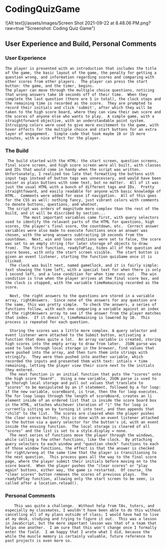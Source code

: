 # CodingQuizGame

![Alt text](/assets/images/Screen Shot 2021-09-22 at 8.48.06 PM.png?raw=true "Screenshot: Coding Quiz Game")

## User Experience and Build, Personal Comments

### User Experience
    The player is presented with an introduction that includes the title of the game, the basic layout of the game, the penalty for getting a question wrong, and information regarding scores and comparing with other scores from other players.  The player can press the start button: the game, and the timer, begins.
    The player can move through the multiple choice questions, noticing that wrong answers take 10 seconds off of their time.  When they complete the last question (there are 5 in total), the clock stops and the remaining time is recorded as the score.  They are prompted to record their initials and click 'submit', after which they will be taken to the high score board, where they can view their own score and the scores of anyone else who wants to play.  A simple game, with a straightforward objective, with an understandable point system.
    Intruiging colors were used to give more excitement to the game, with hover effects for the multiple choice and start buttons for an extra layer of engagement.  Simple code that took maybe 10 or 15 more minutes, with a nice effect for the player.
    
### The Build
     The build started with the HTML: the start screen, question screens, final score screen, and high score screen were all built, with classes and IDs that would come in handy when the script was written.  Unfortunately, I realized too late that formatting the buttons with input tags instead of button tags was unnecessary, and would have been easier as plain buttons with some text, but no matter.  All of it was just the usual HTML with a bunch of different tags and IDs.  Pretty straightfoward, and easily readable for anyone with basic knowledge of HTML.  Comments were added for ease if navigation.  All of this goes for the CSS as well: nothing fancy, just vibrant colors with comments to denote buttons, questions, and whatnot.
     The script was orders of magnitude more complex than the rest of the build, and it will be discribed by section...
            The most important variables came first, with query selectors used to identify the relavant parts of the HTML for questions, high scores, the player's final score, the countdown, etc.  Correct answer variables were also made to execute functions once an answer was chosen, with the wrong answers subtracting 10 seconds from the countdown.  Next, win and lose conditions were set to false, the score was set to an empty string (for later storage of objects to draw from).  The first function, readyToPlay, hides all of the question and score boxes, with only the start screen visible.  The start button is given an event listener, starting the function quizGame once it is clicked.
      The clock was built next, named gameClock, and it is fairly simple: text showing the time left, with a special text for when there is only 1 second left, and a lose condition for when time runs out.  The win condition is true when the player arrives at the final score box, and the clock is stopped, with the variable timeRemaining recorded as the score.
      
      Next, the right answers to the questions are stored in a variable array, rightAnswers.  Since none of the answers for any question are the same, this was pretty simple.  To check the answers, a series of functions follow, with each one comparing a variable against an index of the rightAnswers array to see if the answer from the player matches that index.  If it doesn't, timeRemaining is lowered by 10.  This process is repeated for each question.
      
      Storing the scores was a little more complex. A query selector and event listener were attached to the Submit button, activating a function that does quite a lot.  An array variable is created, storing high scores into the empty array to draw from later.  JSON parse was used to look through local storage in the browser, find values that were pushed into the array, and then turn them into strings with stringify.  They were then pushed into another variable, which recorded the inputs and presented them with text: intials + time remaining, letting the player view their score next to the initials they entered.
      The next function is an initial function that puts the "scores" onto the high score "board".  Using a new variable, JSON parse is used to go thorugh local storage and pull out values that translate to "scores" to be manipulated by an if statement, followed by a for loop: if the new variable, scoreBoard, is true, then the for loop executes. The for loop loops through the length of scoreBoard, creates an li element inside of an ordered list that is inside the score board box in the HTML, attaches whichever iteration of "i" the for loop is currently sitting on by turning it into text, and then appends that "child" to the list.  The scores are cleared when the player pushes the clear scores button; this is done with an event listener attached to the button via a query selector for the button's id, with an event inside the ensuing function.  The local storage is cleared of all "scores" and the list is set to a style.display = none.
      The next series of functions move the player through the windows, while calling a few other functions, like the clock.  By attaching query selectors to each window and "question check" functions to each of those window functions, the effect is that the answer is checked for right/wrong at the same time that the player is transitioning to the next question.  This process goes all the way to the final score page, where the player submit their initials before moving on to the score board.  When the player pushes the "clear scores" or "play again" buttons, either way, the game is restarted.  Of course, the "clear scores" button removes the scores of previous plays.  The readyToPlay function, allowing only the start screen to be seen, is called after a location.reload().
      
      
### Personal Comments
        This was quite a challenge.  Without help from TAs, tutors, and especially my classmates, I wouldn't have been able to do this without cancelling all of my plans outside of class; I would have had to live at my desk, studying and trying to figure it out.  This was a lesson in JavaScript, but the more important lesson was that of a team that helps one another.  I am sure that this won't change once I formally enter the field.  I am happy that I wrote what I did, because the while the muscle memory is certainly valuable, future reference to past projects is even more so.
